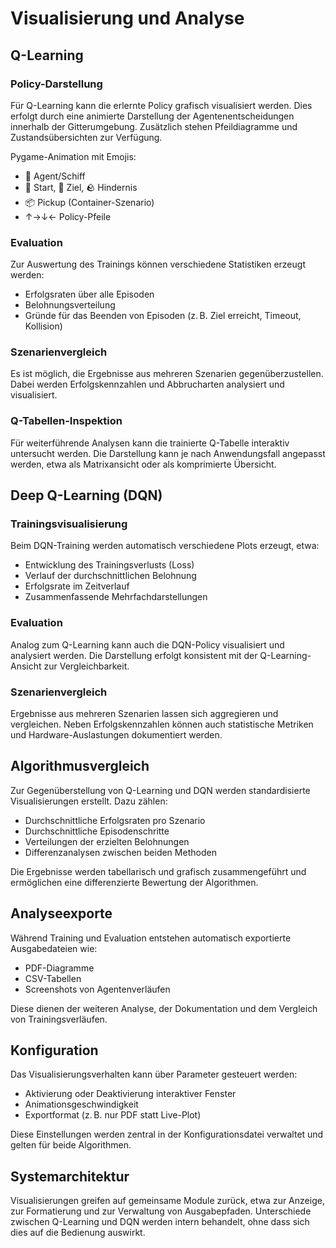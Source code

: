 # Visualisierung und Analyse

## Q-Learning

### Policy-Darstellung

Für Q-Learning kann die erlernte Policy grafisch visualisiert werden. Dies erfolgt durch eine animierte Darstellung der Agentenentscheidungen innerhalb der Gitterumgebung. Zusätzlich stehen Pfeildiagramme und Zustandsübersichten zur Verfügung.

Pygame-Animation mit Emojis:
- 🚢 Agent/Schiff
- 🧭 Start, 🏁 Ziel, 🪨 Hindernis
- 📦 Pickup (Container-Szenario)
- ↑→↓← Policy-Pfeile

### Evaluation

Zur Auswertung des Trainings können verschiedene Statistiken erzeugt werden:
- Erfolgsraten über alle Episoden
- Belohnungsverteilung
- Gründe für das Beenden von Episoden (z. B. Ziel erreicht, Timeout, Kollision)

### Szenarienvergleich

Es ist möglich, die Ergebnisse aus mehreren Szenarien gegenüberzustellen. Dabei werden Erfolgskennzahlen und Abbrucharten analysiert und visualisiert.

### Q-Tabellen-Inspektion

Für weiterführende Analysen kann die trainierte Q-Tabelle interaktiv untersucht werden. Die Darstellung kann je nach Anwendungsfall angepasst werden, etwa als Matrixansicht oder als komprimierte Übersicht.

## Deep Q-Learning (DQN)

### Trainingsvisualisierung

Beim DQN-Training werden automatisch verschiedene Plots erzeugt, etwa:
- Entwicklung des Trainingsverlusts (Loss)
- Verlauf der durchschnittlichen Belohnung
- Erfolgsrate im Zeitverlauf
- Zusammenfassende Mehrfachdarstellungen

### Evaluation

Analog zum Q-Learning kann auch die DQN-Policy visualisiert und analysiert werden. Die Darstellung erfolgt konsistent mit der Q-Learning-Ansicht zur Vergleichbarkeit.

### Szenarienvergleich

Ergebnisse aus mehreren Szenarien lassen sich aggregieren und vergleichen. Neben Erfolgskennzahlen können auch statistische Metriken und Hardware-Auslastungen dokumentiert werden.

## Algorithmusvergleich

Zur Gegenüberstellung von Q-Learning und DQN werden standardisierte Visualisierungen erstellt. Dazu zählen:

- Durchschnittliche Erfolgsraten pro Szenario
- Durchschnittliche Episodenschritte
- Verteilungen der erzielten Belohnungen
- Differenzanalysen zwischen beiden Methoden

Die Ergebnisse werden tabellarisch und grafisch zusammengeführt und ermöglichen eine differenzierte Bewertung der Algorithmen.

## Analyseexporte

Während Training und Evaluation entstehen automatisch exportierte Ausgabedateien wie:
- PDF-Diagramme
- CSV-Tabellen
- Screenshots von Agentenverläufen

Diese dienen der weiteren Analyse, der Dokumentation und dem Vergleich von Trainingsverläufen.

## Konfiguration

Das Visualisierungsverhalten kann über Parameter gesteuert werden:
- Aktivierung oder Deaktivierung interaktiver Fenster
- Animationsgeschwindigkeit
- Exportformat (z. B. nur PDF statt Live-Plot)

Diese Einstellungen werden zentral in der Konfigurationsdatei verwaltet und gelten für beide Algorithmen.

## Systemarchitektur

Visualisierungen greifen auf gemeinsame Module zurück, etwa zur Anzeige, zur Formatierung und zur Verwaltung von Ausgabepfaden. Unterschiede zwischen Q-Learning und DQN werden intern behandelt, ohne dass sich dies auf die Bedienung auswirkt.
